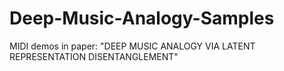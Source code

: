 # Deep-Music-Analogy-Samples
MIDI demos in paper: "DEEP MUSIC ANALOGY VIA LATENT REPRESENTATION DISENTANGLEMENT"
